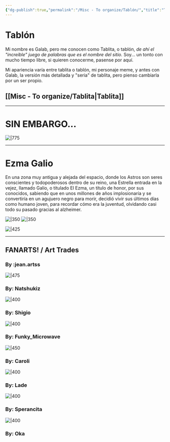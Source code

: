 ```yaml
---
{"dg-publish":true,"permalink":"/Misc - To organize/Tablón/","title":"Tablón","updated":"2023-12-30T18:06:30.073-05:00"}
---
```



# Tablón

 Mi nombre es Galab, pero me conocen como Tablita, o tablón, *de ahí el "increible" juego de palabras que es el nombre del sitio.* Soy... un tonto con mucho tiempo libre, si quieren conocerme, pasense por aquí.

Mi apariencia varía entre tablita o tablón, mi personaje meme, y antes con Galab, la versión más detallada y "seria" de tablita, pero pienso cambiarla por un ser propio.

## [[Misc - To organize/Tablita\|Tablita]]

---

# SIN EMBARGO...

![|775](https://i.imgur.com/SvZ7juf.png)

- - -

# Ezma Galio

En una zona muy antigua y alejada del espacio, donde los Astros son seres conscientes y todopoderosos dentro de su reino, una Estrella entrada en la vejez, llamado Galio, o titulado El Ezma, un título de honor, por sus conocidos, sabiendo que en unos millones de años implosionaría y se convertiría en un agujuero negro para morir, decidió vivir sus últimos días como humano joven, para recordar cómo era la juventud, olvidando casi todo su pasado gracias al alzheimer.

![|350](https://i.imgur.com/EmzpmJ4.png) ![|350](https://i.imgur.com/IedpwqN.png)

![|425](https://i.imgur.com/hF5Zaug.png)

---

## FANARTS! / Art Trades

### By :jean.artss

![|475](https://i.imgur.com/DkDobGm.png)

### By: Natshukiz

![|400](https://i.imgur.com/4rq4FMQ.png)

### By: Shigio

![|400](https://i.imgur.com/htPIoGa.png)

### By: Funky_Microwave

![|450](https://i.imgur.com/BFb0PLT.png)

### By: Caroli

![|400](https://i.imgur.com/NZxPVAA.png)

### By: Lade

![|400](https://i.imgur.com/ADQQiZa.png)

### By: Sperancita

![|400](https://i.imgur.com/LZGeIjh.png)

### By: Oka
